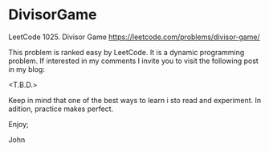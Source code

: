 # DivisorGame
LeetCode 1025. Divisor Game
https://leetcode.com/problems/divisor-game/

This problem is ranked easy by LeetCode.
It is a dynamic programming problem.
If interested in my comments I invite you to visit the following post in my blog:

<T.B.D.>

Keep in mind that one of the best ways to learn i sto read and experiment.
In adition, practice makes perfect.

Enjoy;

John
